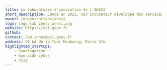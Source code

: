 ```yaml
---
title: Le laboratoire d'innovation de l'ANSSI
short_description: Lancé en 2021, cet incubateur développe des services pour accroître l’impact des <span class="fr-text--bold">politiques cyber</span> portées par l’ANSSI.
owner: /organisations/anssi
logo: logo_lab_innov_anssi.png
website: https://ssi.gouv.fr
github:
contact: lab-innov@ssi.gouv.fr
address: 51 bd de la Tour Maubourg, Paris 17e
highlighted_startups:
    - homologation
    - mon-aide-cyber
    - nis2
---
```


